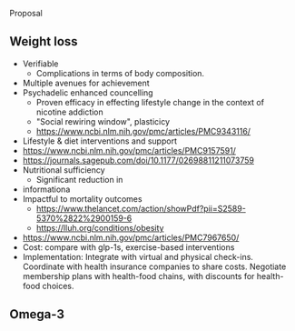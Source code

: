 Proposal

## Weight loss
* Verifiable
  * Complications in terms of body composition.
* Multiple avenues for achievement
* Psychadelic enhanced councelling
  * Proven efficacy in effecting lifestyle change in the context of nicotine addiction
  * "Social rewiring window", plasticicy
  * https://www.ncbi.nlm.nih.gov/pmc/articles/PMC9343116/
* Lifestyle & diet interventions and support
* https://www.ncbi.nlm.nih.gov/pmc/articles/PMC9157591/
* https://journals.sagepub.com/doi/10.1177/02698811211073759
* Nutritional sufficiency
  * Significant reduction in 
* informationa
* Impactful to mortality outcomes
  * https://www.thelancet.com/action/showPdf?pii=S2589-5370%2822%2900159-6
  * https://lluh.org/conditions/obesity
* https://www.ncbi.nlm.nih.gov/pmc/articles/PMC7967650/
* Cost: compare with glp-1s, exercise-based interventions
* Implementation: Integrate with virtual and physical check-ins.  Coordinate with health insurance companies to share costs.  Negotiate membership plans with health-food chains, with discounts for health-food choices.  

## Omega-3


## 

